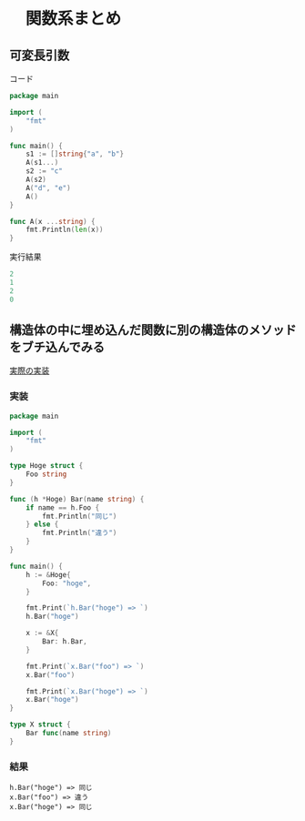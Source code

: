 # 　関数系まとめ

## 可変長引数

コード

```go
package main

import (
	"fmt"
)

func main() {
	s1 := []string{"a", "b"}
	A(s1...)
	s2 := "c"
	A(s2)
	A("d", "e")
	A()
}

func A(x ...string) {
	fmt.Println(len(x))
}

```

実行結果

```go
2
1
2
0
```


## 構造体の中に埋め込んだ関数に別の構造体のメソッドをブチ込んでみる

[実際の実装](https://play.golang.org/p/01Pfy4ZZFMV)

### 実装

```go
package main

import (
	"fmt"
)

type Hoge struct {
	Foo string
}

func (h *Hoge) Bar(name string) {
	if name == h.Foo {
		fmt.Println("同じ")
	} else {
		fmt.Println("違う")
	}
}

func main() {
	h := &Hoge{
		Foo: "hoge",
	}

	fmt.Print(`h.Bar("hoge") => `)
	h.Bar("hoge")

	x := &X{
		Bar: h.Bar,
	}

	fmt.Print(`x.Bar("foo") => `)
	x.Bar("foo")

	fmt.Print(`x.Bar("hoge") => `)
	x.Bar("hoge")
}

type X struct {
	Bar func(name string)
}
```

### 結果

```
h.Bar("hoge") => 同じ
x.Bar("foo") => 違う
x.Bar("hoge") => 同じ
```
